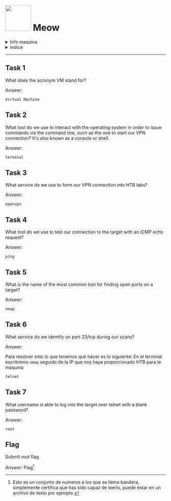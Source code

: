 # <img src="https://blog.raw.pm/images/HackTheBox/meow.png" with="auto" height="80px"> Meow

<details>
  
<summary>Info maquina</summary>

##### Maquina Meow
*  Calificación: Muy facil
*  Sistema Operativo: Linux
##### Tags
`Telnet` `Protocols` `Reconnaissance` `Weak Credentials` `Misconfiguration`
</details>

<details>

<summary>Indice</summary>

## Indice
* [Task 1](#task-1)
* [Task 2](#task-2)
* [Task 3](#task-3)
* [Task 4](#task-4)
* [Task 5](#task-5)
* [Task 6](#task-6)
* [Task 7](#task-7)
* [Flag](#flag)


</details>

---

## Task 1
What does the acronym VM stand for?

Answer:
```
Virtual Machine
```
## Task 2
What tool do we use to interact with the operating system in order to issue commands via the command line, such as the one to start our VPN connection? It's also known as a console or shell.

Answer:
```
terminal
```
## Task 3
What service do we use to form our VPN connection into HTB labs?

Answer:
```
openvpn
```

## Task 4
What tool do we use to test our connection to the target with an ICMP echo request?

Answer:
```
ping
```

## Task 5
What is the name of the most common tool for finding open ports on a target?

Answer:
```
nmap
```

## Task 6
What service do we identify on port 23/tcp during our scans?

Answer:

Para resolver esto lo que tenemos que hacer es lo siguiente:
En el terminal escribimos ``` nmap ``` seguido de la IP que nos haya proporcionado HTB para la maquina

```
telnet
```
## Task 7
What username is able to log into the target over telnet with a blank password?

Answer:
```
root
```

## Flag
Submit root flag

Answer: 
Flag[^1]

[^1]: Esto es un conjunto de numeros a los que se llama bandera, simplemente certifica que has sido capaz de leerlo, puede estar en un archivo de texto por ejemplo.

